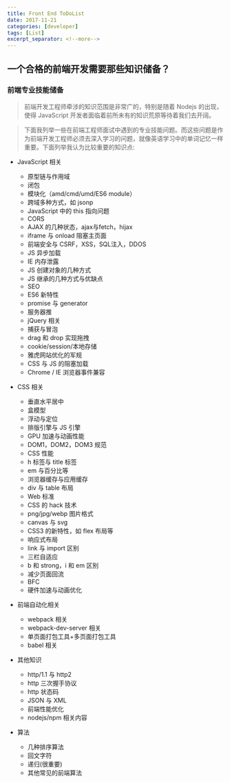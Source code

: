 ```yaml
---
title: Front End ToDoList
date: 2017-11-21
categories: [developer]
tags: [List]
excerpt_separator: <!--more-->
---
```


## 一个合格的前端开发需要那些知识储备？ 

<!--more-->

### 前端专业技能储备

> 前端开发工程师牵涉的知识范围是非常广的，特别是随着 Nodejs 的出现，使得 JavaScript 开发者面临着前所未有的知识荒原等待着我们去开阔。

> 下面我列举一些在前端工程师面试中遇到的专业技能问题。而这些问题是作为前端开发工程师必须去深入学习的问题，就像英语学习中的单词记忆一样重要。下面列举我认为比较重要的知识点:

* JavaScript 相关
  * 原型链与作用域
  * 闭包
  * 模块化（amd/cmd/umd/ES6 module）
  * 跨域多种方式，如 jsonp
  * JavaScript 中的 this 指向问题
  * CORS
  * AJAX 的几种状态，ajax与fetch，hijax
  * iframe 与 onload 阻塞主页面
  * 前端安全与 CSRF，XSS，SQL注入，DDOS
  * JS 异步加载
  * IE 内存泄露
  * JS 创建对象的几种方式
  * JS 继承的几种方式与优缺点
  * SEO
  * ES6 新特性
  * promise 与 generator
  * 服务器推
  * jQuery 相关
  * 捕获与冒泡
  * drag 和 drop 实现拖拽
  * cookie/session/本地存储
  * 雅虎网站优化的军规
  * CSS 与 JS 的阻塞加载
  * Chrome / IE 浏览器事件兼容

* CSS 相关
  * 垂直水平居中
  * 盒模型
  * 浮动与定位
  * 排版引擎与 JS 引擎
  * GPU 加速与动画性能
  * DOM1，DOM2，DOM3 规范
  * CSS 性能
  * h 标签与 title 标签
  * em 与百分比等
  * 浏览器缓存与应用缓存
  * div 与 table 布局
  * Web 标准
  * CSS 的 hack 技术
  * png/jpg/webp 图片格式
  * canvas 与 svg
  * CSS3 的新特性，如 flex 布局等
  * 响应式布局
  * link 与 import 区别
  * 三栏自适应
  * b 和 strong，i 和 em 区别
  * 减少页面回流
  * BFC
  * 硬件加速与动画优化

* 前端自动化相关
  * webpack 相关
  * webpack-dev-server 相关
  * 单页面打包工具+多页面打包工具
  * babel 相关

* 其他知识
  * http/1.1 与 http2
  * http 三次握手协议
  * http 状态码
  * JSON 与 XML
  * 前端性能优化
  * nodejs/npm 相关内容
  
* 算法
  * 几种排序算法
  * 回文字符
  * 递归(很重要)
  * 其他常见的前端算法

